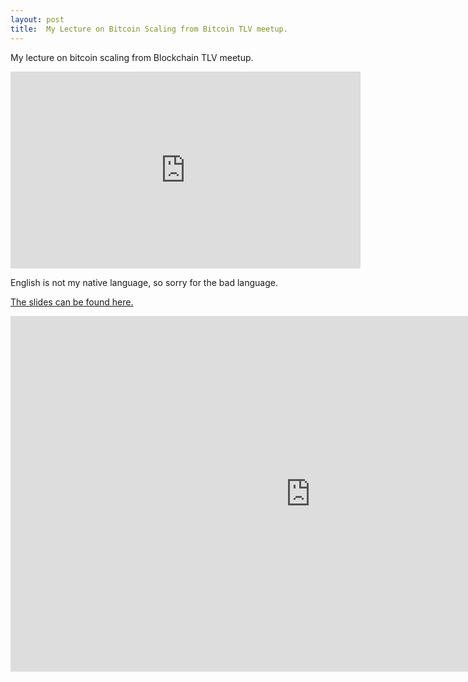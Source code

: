 ```yaml
---
layout: post
title:  My Lecture on Bitcoin Scaling from Bitcoin TLV meetup.  
---
```



My lecture on bitcoin scaling from Blockchain TLV meetup.

<iframe width="560" height="315" src="https://www.youtube.com/embed/GnJV_DusXdc" frameborder="0" allow="autoplay; encrypted-media" allowfullscreen></iframe>

English is not my native language, so sorry for the bad language.

[The slides can be found here.](https://docs.google.com/presentation/d/1zTi1rIjshKKB42DR0hjQcvkRwS1VdCl3yfKTl3jxjJg/edit)

<iframe src="https://docs.google.com/presentation/d/e/2PACX-1vRvCOcYKkqRQofAwajEaskHkbJWTsPqFdzR6bHXnan9B0A10F0pLuRrtWUtNj2C3hR7HW-lYwWrwND5/embed?start=false&loop=false&delayms=10000" frameborder="0" width="960" height="569" allowfullscreen="true" mozallowfullscreen="true" webkitallowfullscreen="true"></iframe>
